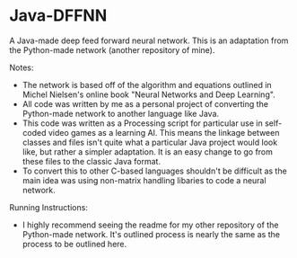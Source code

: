 # Java-DFFNN

A Java-made deep feed forward neural network. This is an adaptation from the Python-made network (another repository of mine).

Notes:
  * The network is based off of the algorithm and equations outlined in Michel Nielsen's online book "Neural Networks and Deep Learning".
  * All code was written by me as a personal project of converting the Python-made network to another language like Java.
  * This code was written as a Processing script for particular use in self-coded video games as a learning AI. This means the linkage between classes and files isn't quite what a particular Java project would look like, but rather a simpler adaptation. It is an easy change to go from these files to the classic Java format.
  * To convert this to other C-based languages shouldn't be difficult as the main idea was using non-matrix handling libaries to code a neural network.
  
Running Instructions:
  * I highly recommend seeing the readme for my other repository of the Python-made network. It's outlined process is nearly the same as the process to be outlined here.

